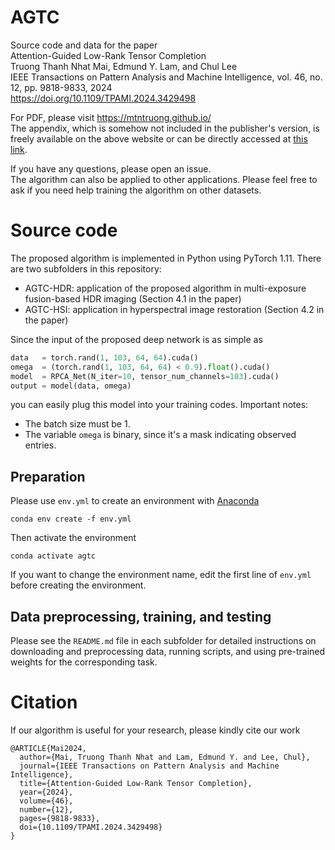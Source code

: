 # AGTC
Source code and data for the paper  
Attention-Guided Low-Rank Tensor Completion  
Truong Thanh Nhat Mai, Edmund Y. Lam, and Chul Lee  
IEEE Transactions on Pattern Analysis and Machine Intelligence, vol. 46, no. 12, pp. 9818-9833, 2024  
https://doi.org/10.1109/TPAMI.2024.3429498

For PDF, please visit https://mtntruong.github.io/  
The appendix, which is somehow not included in the publisher's version, is freely available on the above website or can be directly accessed at [this link](https://mtntruong.github.io/assets/pdf/2024_TPAMI_supp.pdf).

If you have any questions, please open an issue.  
The algorithm can also be applied to other applications. Please feel free to ask if you need help training the algorithm on other datasets.

# Source code
The proposed algorithm is implemented in Python using PyTorch 1.11. There are two subfolders in this repository:
- AGTC-HDR: application of the proposed algorithm in multi-exposure fusion-based HDR imaging (Section 4.1 in the paper)
- AGTC-HSI: application in hyperspectral image restoration (Section 4.2 in the paper)

Since the input of the proposed deep network is as simple as
```python
data   = torch.rand(1, 103, 64, 64).cuda()
omega  = (torch.rand(1, 103, 64, 64) < 0.9).float().cuda()
model  = RPCA_Net(N_iter=10, tensor_num_channels=103).cuda()
output = model(data, omega)
```
you can easily plug this model into your training codes. Important notes:
- The batch size must be 1.
- The variable `omega` is binary, since it's a mask indicating observed entries.

## Preparation
Please use `env.yml` to create an environment with [Anaconda](https://www.anaconda.com)
```
conda env create -f env.yml
```
Then activate the environment
```
conda activate agtc
```
If you want to change the environment name, edit the first line of `env.yml` before creating the environment.

## Data preprocessing, training, and testing
Please see the `README.md` file in each subfolder for detailed instructions on downloading and preprocessing data, running scripts, and using pre-trained weights for the corresponding task.

# Citation
If our algorithm is useful for your research, please kindly cite our work
```
@ARTICLE{Mai2024,
  author={Mai, Truong Thanh Nhat and Lam, Edmund Y. and Lee, Chul},
  journal={IEEE Transactions on Pattern Analysis and Machine Intelligence}, 
  title={Attention-Guided Low-Rank Tensor Completion}, 
  year={2024},
  volume={46},
  number={12},
  pages={9818-9833},
  doi={10.1109/TPAMI.2024.3429498}
}
```
